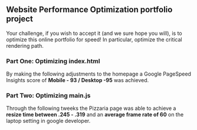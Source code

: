 ## Website Performance Optimization portfolio project

Your challenge, if you wish to accept it (and we sure hope you will), is to optimize this online portfolio for speed! In particular, optimize the critical rendering path.


  ### Part One: Optimizing index.html

  By making the following adjustments to the homepage a Google PageSpeed Insights score of **Mobile - 93 / Desktop -95** was achieved.


  ### Part Two: Optimizing main.js

  Through the following tweeks the Pizzaria page was able to achieve a **resize time between .245 - .319** and an **average frame rate of 60** on the laptop setting in google developer.

  

